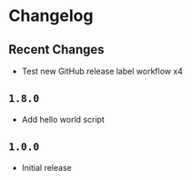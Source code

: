 # Changelog

## Recent Changes

- Test new GitHub release label workflow x4

## `1.8.0`

- Add hello world script

## `1.0.0`

- Initial release
